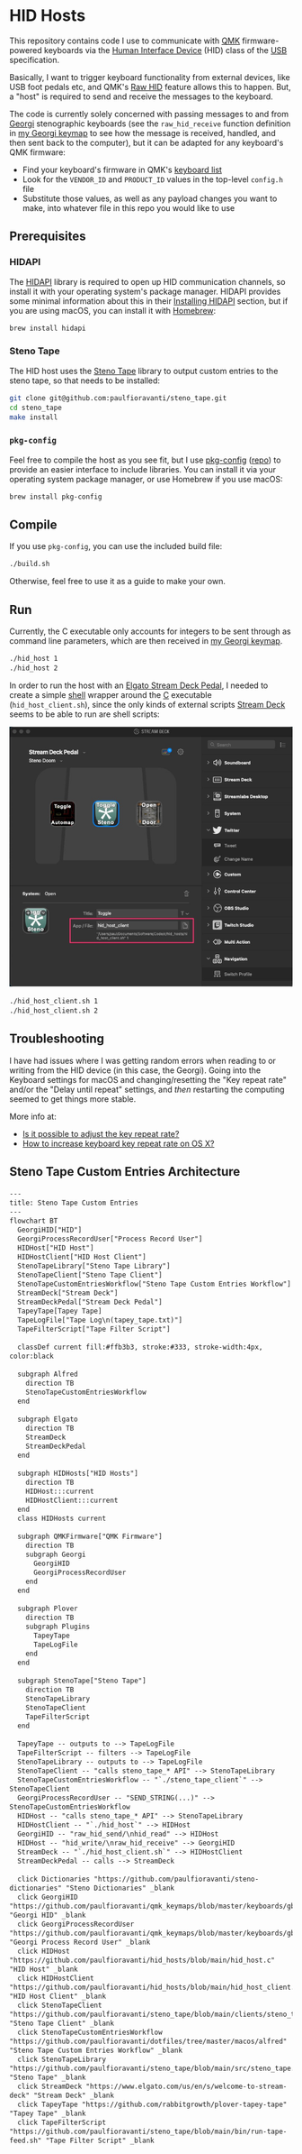 # HID Hosts

This repository contains code I use to communicate with [QMK][] firmware-powered
keyboards via the [Human Interface Device][] (HID) class of the [USB][]
specification.

Basically, I want to trigger keyboard functionality from external devices, like
USB foot pedals etc, and QMK's [Raw HID][] feature allows this to happen. But, a
"host" is required to send and receive the messages to the keyboard.

The code is currently solely concerned with passing messages to and from
[Georgi][] stenographic keyboards (see the `raw_hid_receive` function definition
in [my Georgi keymap][] to see how the message is received, handled, and then
sent back to the computer), but it can be adapted for any keyboard's QMK
firmware:

- Find your keyboard's firmware in QMK's [keyboard list][]
- Look for the `VENDOR_ID` and `PRODUCT_ID` values in the top-level `config.h`
  file
- Substitute those values, as well as any payload changes you want to make, into
  whatever file in this repo you would like to use

## Prerequisites

### HIDAPI

The [HIDAPI][] library is required to open up HID communication channels, so
install it with your operating system's package manager. HIDAPI provides some
minimal information about this in their [Installing HIDAPI][] section, but if
you are using macOS, you can install it with [Homebrew][]:

```sh
brew install hidapi
```

### Steno Tape

The HID host uses the [Steno Tape][] library to output custom entries to the
steno tape, so that needs to be installed:

```sh
git clone git@github.com:paulfioravanti/steno_tape.git
cd steno_tape
make install
```

### `pkg-config`

Feel free to compile the host as you see fit, but I use [pkg-config][]
([repo][pkg-config repo]) to provide an easier interface to include libraries.
You can install it via your operating system package manager, or use Homebrew if
you use macOS:

```sh
brew install pkg-config
```

## Compile

If you use `pkg-config`, you can use the included build file:

```sh
./build.sh
```

Otherwise, feel free to use it as a guide to make your own.

## Run

Currently, the C executable only accounts for integers to be sent through as
command line parameters, which are then received in [my Georgi keymap][].

```sh
./hid_host 1
./hid_host 2
```

In order to run the host with an [Elgato Stream Deck Pedal][], I needed to
create a simple [shell][] wrapper around the [C][] executable
(`hid_host_client.sh`), since the only kinds of external scripts [Stream Deck][]
seems to be able to run are shell scripts:

![Stream Deck Doom Typist config][Stream Deck Doom Typist config image url]

```sh
./hid_host_client.sh 1
./hid_host_client.sh 2
```

## Troubleshooting

I have had issues where I was getting random errors when reading to or writing
from the HID device (in this case, the Georgi). Going into the Keyboard
settings for macOS and changing/resetting the "Key repeat rate" and/or the
"Delay until repeat" settings, and _then_ restarting the computing seemed to get
things more stable.

More info at:

- [Is it possible to adjust the key repeat rate?][]
- [How to increase keyboard key repeat rate on OS X?][]

## Steno Tape Custom Entries Architecture

```mermaid
---
title: Steno Tape Custom Entries
---
flowchart BT
  GeorgiHID["HID"]
  GeorgiProcessRecordUser["Process Record User"]
  HIDHost["HID Host"]
  HIDHostClient["HID Host Client"]
  StenoTapeLibrary["Steno Tape Library"]
  StenoTapeClient["Steno Tape Client"]
  StenoTapeCustomEntriesWorkflow["Steno Tape Custom Entries Workflow"]
  StreamDeck["Stream Deck"]
  StreamDeckPedal["Stream Deck Pedal"]
  TapeyTape[Tapey Tape]
  TapeLogFile["Tape Log\n(tapey_tape.txt)"]
  TapeFilterScript["Tape Filter Script"]

  classDef current fill:#ffb3b3, stroke:#333, stroke-width:4px, color:black

  subgraph Alfred
    direction TB
    StenoTapeCustomEntriesWorkflow
  end

  subgraph Elgato
    direction TB
    StreamDeck
    StreamDeckPedal
  end

  subgraph HIDHosts["HID Hosts"]
    direction TB
    HIDHost:::current
    HIDHostClient:::current
  end
  class HIDHosts current

  subgraph QMKFirmware["QMK Firmware"]
    direction TB
    subgraph Georgi
      GeorgiHID
      GeorgiProcessRecordUser
    end
  end

  subgraph Plover
    direction TB
    subgraph Plugins
      TapeyTape
      TapeLogFile
    end
  end

  subgraph StenoTape["Steno Tape"]
    direction TB
    StenoTapeLibrary
    StenoTapeClient
    TapeFilterScript
  end

  TapeyTape -- outputs to --> TapeLogFile
  TapeFilterScript -- filters --> TapeLogFile
  StenoTapeLibrary -- outputs to --> TapeLogFile
  StenoTapeClient -- "calls steno_tape_* API" --> StenoTapeLibrary
  StenoTapeCustomEntriesWorkflow -- "`./steno_tape_client`" --> StenoTapeClient
  GeorgiProcessRecordUser -- "SEND_STRING(...)" --> StenoTapeCustomEntriesWorkflow
  HIDHost -- "calls steno_tape_* API" --> StenoTapeLibrary
  HIDHostClient -- "`./hid_host`" --> HIDHost
  GeorgiHID -- "raw_hid_send/\nhid_read" --> HIDHost
  HIDHost -- "hid_write/\nraw_hid_receive" --> GeorgiHID
  StreamDeck -- "`./hid_host_client.sh`" --> HIDHostClient
  StreamDeckPedal -- calls --> StreamDeck

  click Dictionaries "https://github.com/paulfioravanti/steno-dictionaries" "Steno Dictionaries" _blank
  click GeorgiHID "https://github.com/paulfioravanti/qmk_keymaps/blob/master/keyboards/gboards/georgi/keymaps/paulfioravanti/user/hid.c" "Georgi HID" _blank
  click GeorgiProcessRecordUser "https://github.com/paulfioravanti/qmk_keymaps/blob/master/keyboards/gboards/georgi/keymaps/paulfioravanti/user/process_record_user.c" "Georgi Process Record User" _blank
  click HIDHost "https://github.com/paulfioravanti/hid_hosts/blob/main/hid_host.c" "HID Host" _blank
  click HIDHostClient "https://github.com/paulfioravanti/hid_hosts/blob/main/hid_host_client.sh" "HID Host Client" _blank
  click StenoTapeClient "https://github.com/paulfioravanti/steno_tape/blob/main/clients/steno_tape_client.c" "Steno Tape Client" _blank
  click StenoTapeCustomEntriesWorkflow "https://github.com/paulfioravanti/dotfiles/tree/master/macos/alfred" "Steno Tape Custom Entries Workflow" _blank
  click StenoTapeLibrary "https://github.com/paulfioravanti/steno_tape/blob/main/src/steno_tape.c" "Steno Tape" _blank
  click StreamDeck "https://www.elgato.com/us/en/s/welcome-to-stream-deck" "Stream Deck" _blank
  click TapeyTape "https://github.com/rabbitgrowth/plover-tapey-tape" "Tapey Tape" _blank
  click TapeFilterScript "https://github.com/paulfioravanti/steno_tape/blob/main/bin/run-tape-feed.sh" "Tape Filter Script" _blank
```

[C]: https://en.wikipedia.org/wiki/C_(programming_language)
[Elgato Stream Deck Pedal]: https://www.elgato.com/us/en/p/stream-deck-pedal
[Georgi]: https://www.gboards.ca/product/georgi
[HIDAPI]: https://github.com/libusb/hidapi
[Homebrew]: https://brew.sh/
[How to increase keyboard key repeat rate on OS X?]: https://apple.stackexchange.com/questions/10467/how-to-increase-keyboard-key-repeat-rate-on-os-x
[Human Interface Device]: https://en.wikipedia.org/wiki/USB_human_interface_device_class
[Installing HIDAPI]: https://github.com/libusb/hidapi#installing-hidapi
[Is it possible to adjust the key repeat rate?]: https://karabiner-elements.pqrs.org/docs/help/how-to/key-repeat/
[keyboard list]: https://github.com/qmk/qmk_firmware/tree/master/keyboards
[my Georgi keymap]: https://github.com/paulfioravanti/qmk_keymaps/blob/master/keyboards/gboards/georgi/keymaps/paulfioravanti/user/hid.c
[pkg-config]: https://en.wikipedia.org/wiki/Pkg-config
[pkg-config repo]: https://gitlab.freedesktop.org/pkg-config/pkg-config
[QMK]: https://qmk.fm/
[Raw HID]: https://docs.qmk.fm/#/feature_rawhid
[shell]: https://en.wikipedia.org/wiki/Shell_script
[Steno Tape]: https://github.com/paulfioravanti/steno_tape
[Stream Deck]: https://www.elgato.com/us/en/s/welcome-to-stream-deck
[Stream Deck Doom Typist config image url]: ./assets/stream-deck-doom-typist.jpg
[USB]: https://en.wikipedia.org/wiki/USB
